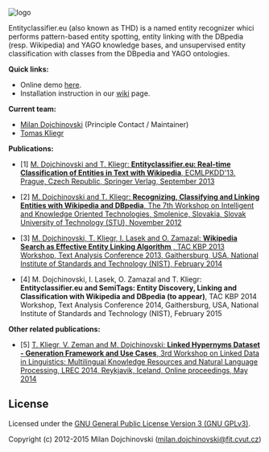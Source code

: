 ![logo](https://docs.google.com/drawings/d/1pSLyXRntuzlYuuBHwoUJwP8Zqcu9NgsQtuqT-hdbrlA/pub?w=611&amp;h=100)

Entityclassifier.eu (also known as THD) is a named entity recognizer whici performs pattern-based entity spotting, entity linking with the DBpedia (resp. Wikipedia) and YAGO knowledge bases, and unsupervised entity classification with classes from the DBpedia and YAGO ontologies.

**Quick links:**

- Online demo [here](http://entityclassifier.eu/thd/).
- Installation instruction in our [wiki](https://github.com/entityclassifier-eu/entityclassifier-rest/wiki) page.

**Current team:**

- [Milan Dojchinovski](mailto:milan.dojchinovski@fit.cvut.cz) (Principle Contact / Maintainer)
- [Tomas Kliegr](mailto:tomas.kliegr@vse.cz)

**Publications:**

* [1] [M. Dojchinovski and T. Kliegr: **Entityclassifier.eu: Real-time Classification of Entities in Text with Wikipedia**, ECMLPKDD'13, Prague, Czech Republic, Springer Verlag, September 2013](http://www.dojchinovski.mk/public/data/ECMLPKDD2013-DojchinovskiK.pdf)

* [2] [M. Dojchinovski and T. Kliegr: **Recognizing, Classifying and Linking Entities with Wikipedia and DBpedia**, The 7th Workshop on Intelligent and Knowledge Oriented Technologies, Smolenice, Slovakia, Slovak University of Technology (STU), November 2012](http://www.dojchinovski.mk/public/data/ECMLPKDD2013-DojchinovskiK.pdf)

* [3] [M. Dojchinovski, T. Kliegr, I. Lasek and O. Zamazal: **Wikipedia Search as Effective Entity Linking Algorithm** , TAC KBP 2013 Workshop, Text Analysis Conference 2013, Gaithersburg, USA, National Institute of Standards and Technology (NIST), February 2014](http://www.dojchinovski.mk/public/data/TAC2013-DojchinovskiKLZ.pdf)

* [4] M. Dojchinovski, I. Lasek, O. Zamazal and T. Kliegr: **Entityclassifier.eu and SemiTags: Entity Discovery, Linking and Classification with Wikipedia and DBpedia (to appear)**, TAC KBP 2014 Workshop, Text Analysis Conference 2014, Gaithersburg, USA, National Institute of Standards and Technology (NIST), February 2015

**Other related publications:**

* [5] [T. Kliegr, V. Zeman and M. Dojchinovski: **Linked Hypernyms Dataset - Generation Framework and Use Cases**, 3rd Workshop on Linked Data in Linguistics: Multilingual Knowledge Resources and Natural Language Processing, LREC 2014, Reykjavik, Iceland, Online proceedings, May 2014](http://www.dojchinovski.mk/public/data/LDL2014-KliegrZD.pdf)


License
------

Licensed under the [GNU General Public License Version 3 (GNU GPLv3)](http://www.gnu.org/licenses/gpl.html).

Copyright (c) 2012-2015 Milan Dojchinovski (<milan.dojchinovski@fit.cvut.cz>)
